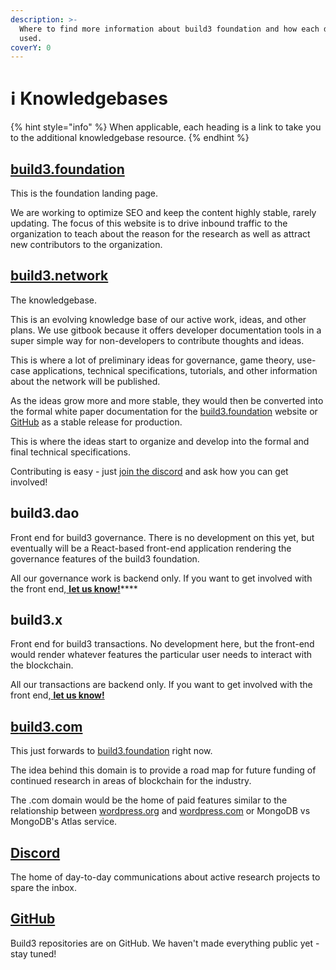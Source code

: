 ```yaml
---
description: >-
  Where to find more information about build3 foundation and how each domain is
  used.
coverY: 0
---
```


# ℹ Knowledgebases

{% hint style="info" %}
When applicable, each heading is a link to take you to the additional knowledgebase resource.
{% endhint %}

## [build3.foundation](https://www.build3.foundation)

This is the foundation landing page.&#x20;

We are working to optimize SEO and keep the content highly stable, rarely updating. The focus of this website is to drive inbound traffic to the organization to teach about the reason for the research as well as attract new contributors to the organization.

## [**build3.network**](https://www.build3.network)

The knowledgebase.

This is an evolving knowledge base of our active work, ideas, and other plans. We use gitbook because it offers developer documentation tools in a super simple way for non-developers to contribute thoughts and ideas.&#x20;

This is where a lot of preliminary ideas for governance, game theory, use-case applications, technical specifications, tutorials, and other information about the network will be published.

As the ideas grow more and more stable, they would then be converted into the formal white paper documentation for the [build3.foundation](https://www.build3.foundation) website or [GitHub](https://github.com/build3foundation) as a stable release for production.

This is where the ideas start to organize and develop into the formal and final technical specifications.&#x20;

Contributing is easy - just [join the discord](https://discord.com/invite/jJhp58PFA2) and ask how you can get involved!

## **build3.dao**

Front end for build3 governance. There is no development on this yet, but eventually will be a React-based front-end application rendering the governance features of the build3 foundation.

All our governance work is backend only. If you want to get involved with the front end,[ **let us know!**](https://discord.com/invite/jJhp58PFA2)****

## **build3.x**

Front end for build3 transactions. No development here, but the front-end would render whatever features the particular user needs to interact with the blockchain.

All our transactions are backend only. If you want to get involved with the front end,[ **let us know!**](https://discord.com/invite/jJhp58PFA2)

## [b**uild3.com**](http://build3.com)

This just forwards to [build3.foundation](http://build3.foundation) right now.&#x20;

The idea behind this domain is to provide a road map for future funding of continued research in areas of blockchain for the industry.&#x20;

The .com domain would be the home of paid features similar to the relationship between [wordpress.org](http://wordpress.org) and [wordpress.com](http://wordpress.com) or MongoDB vs MongoDB's Atlas service.

## [**Discord**](https://discord.com/invite/jJhp58PFA2)

The home of day-to-day communications about active research projects to spare the inbox.

## [**GitHub**](https://github.com/build3foundation)

Build3 repositories are on GitHub. We haven't made everything public yet - stay tuned!
